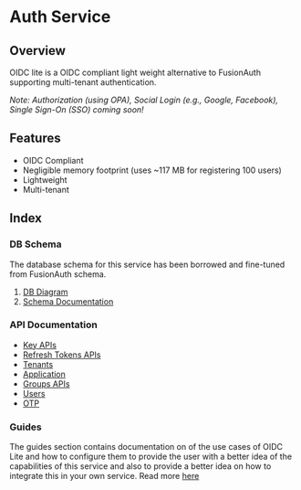 # Auth Service

## Overview

OIDC lite is a OIDC compliant light weight alternative to FusionAuth supporting multi-tenant authentication.

*Note: Authorization (using OPA), Social Login (e.g., Google, Facebook), Single Sign-On (SSO) coming soon!* 


## Features

- OIDC Compliant
- Negligible memory footprint (uses ~117 MB for registering 100 users)
- Lightweight 
- Multi-tenant 

## Index

### DB Schema

The database schema for this service has been borrowed and fine-tuned from FusionAuth schema.
1. [DB Diagram](https://dbdiagram.io/d/OIDC-Wrapper-DB-Schema-665d7a3bb65d933879567dd2)
2. [Schema Documentation](./db-schema.md)

### API Documentation

- [Key APIs](./api/keys.md)
- [Refresh Tokens APIs](./api/refresh-tokens.md)
- [Tenants](./api/tenants.md)
- [Application](./api/applications.md)
- [Groups APIs](./api/groups.md) 
- [Users](./api/users.md) 
- [OTP](./api/OTP.md)

### Guides

The guides section contains documentation on of the use cases of OIDC Lite and how to configure them to provide the user with a better idea of the capabilities of this service and also to provide a better idea on how to integrate this in your own service. Read more [here](./guides/README.md)









